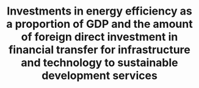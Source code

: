 ---
actual_indicator_available: null
actual_indicator_available_description: null
comments_and_limitations: null
data_non_statistical: true
date_metadata_updated: null
date_of_national_source_publication: null
disaggregation_categories: null
disaggregation_geography: null
goal_meta_link: http://unstats.un.org/sdgs/files/metadata-compilation/Metadata-Goal-7.pdf
goal_meta_link_page: 16
graph: null
graph_status_notes: checking
graph_title: Investments in energy efficiency as a proportion of GDP and the amount
  of foreign direct investment in financial transfer for infrastructure and technology
  to sustainable development services
graph_type: null
graph_type_description: null
has_metadata: false
indicator: 7.b.1
indicator_definition: ''
indicator_name: Investments in energy efficiency as a proportion of GDP and the amount
  of foreign direct investment in financial transfer for infrastructure and technology
  to sustainable development services
indicator_variable: null
international_and_national_references: null
layout: indicator
method_of_computation: ''
periodicity: null
permalink: /7-b-1/
published: false
rationale_interpretation: ''
reporting_status: notstarted
scheduled_update_by_SDG_team: null
scheduled_update_by_national_source: null
sdg_goal: 7
source_agency_staff_email: null
source_agency_staff_name: null
source_agency_survey_dataset: null
source_notes: null
source_title: null
source_url: null
target: By 2030, expand infrastructure and upgrade technology for supplying modern
  and sustainable energy services for all in developing countries, in particular least
  developed countries and small island developing States and landlocked developing
  countries, in accordance with their respective programmes of support
target_id: 7.b
time_period: null
title: Investments in energy efficiency as a proportion of GDP and the amount of foreign
  direct investment in financial transfer for infrastructure and technology to sustainable
  development services
un_custodial_agency: IEA
un_designated_tier: '3'
unit_of_measure: null
variable_description: null
variable_notes: null
---